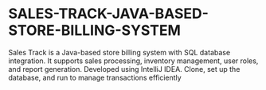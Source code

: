 # SALES-TRACK-JAVA-BASED-STORE-BILLING-SYSTEM
Sales Track is a Java-based store billing system with SQL database integration. It supports sales processing, inventory management, user roles, and report generation. Developed using IntelliJ IDEA. Clone, set up the database, and run to manage transactions efficiently
